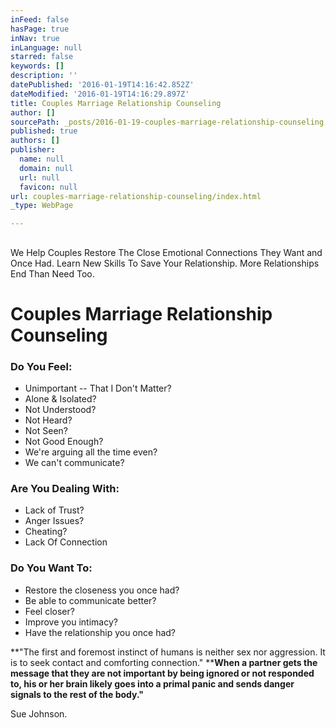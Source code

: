 ```yaml
---
inFeed: false
hasPage: true
inNav: true
inLanguage: null
starred: false
keywords: []
description: ''
datePublished: '2016-01-19T14:16:42.852Z'
dateModified: '2016-01-19T14:16:29.897Z'
title: Couples Marriage Relationship Counseling
author: []
sourcePath: _posts/2016-01-19-couples-marriage-relationship-counseling.md
published: true
authors: []
publisher:
  name: null
  domain: null
  url: null
  favicon: null
url: couples-marriage-relationship-counseling/index.html
_type: WebPage

---
```

## 

We Help Couples Restore The Close Emotional Connections They Want and Once Had. Learn New Skills To Save Your Relationship. More Relationships End Than Need Too.

# Couples Marriage Relationship Counseling

### **Do You Feel:**

* Unimportant -- That I Don't Matter?
* Alone & Isolated?
* Not Understood?
* Not Heard?
* Not Seen?
* Not Good Enough?
* We're arguing all the time even?
* We can't communicate?

### **Are You Dealing With:**

* Lack of Trust?
* Anger Issues?
* Cheating?
* Lack Of Connection

### **Do You Want To:**

* Restore the closeness you once had?
* Be able to communicate better?
* Feel closer?
* Improve you intimacy?
* Have the relationship you once had?

**"The first and foremost instinct of humans is neither sex nor aggression. It is to seek contact and comforting connection." ****When a partner gets the message that they are not important by being ignored or not responded to, his or her brain likely goes into a primal panic and sends danger signals to the rest of the body."**

Sue Johnson.
